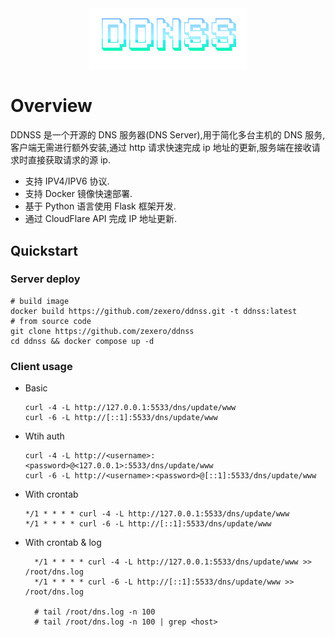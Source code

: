 <div align=center>
   <img src="logo.png" width=50% alt="DDNS Server">
</div>

# Overview

DDNSS 是一个开源的 DNS 服务器(DNS Server),用于简化多台主机的 DNS 服务,客户端无需进行额外安装,通过 http 请求快速完成 ip 地址的更新,服务端在接收请求时直接获取请求的源 ip.

- 支持 IPV4/IPV6 协议.
- 支持 Docker 镜像快速部署.
- 基于 Python 语言使用 Flask 框架开发.
- 通过 CloudFlare API 完成 IP 地址更新.

## Quickstart

### Server deploy

```shell
# build image
docker build https://github.com/zexero/ddnss.git -t ddnss:latest
# from source code
git clone https://github.com/zexero/ddnss
cd ddnss && docker compose up -d
```

### Client usage

- Basic
  ```shell
  curl -4 -L http://127.0.0.1:5533/dns/update/www
  curl -6 -L http://[::1]:5533/dns/update/www
  ```
- Wtih auth

  ```shell
  curl -4 -L http://<username>:<password>@<127.0.0.1>:5533/dns/update/www
  curl -6 -L http://<username>:<password>@[::1]:5533/dns/update/www
  ```

- With crontab

  ```shell
  */1 * * * * curl -4 -L http://127.0.0.1:5533/dns/update/www
  */1 * * * * curl -6 -L http://[::1]:5533/dns/update/www

  ```

- With crontab & log

  ```shell
    */1 * * * * curl -4 -L http://127.0.0.1:5533/dns/update/www >> /root/dns.log
    */1 * * * * curl -6 -L http://[::1]:5533/dns/update/www >> /root/dns.log

    # tail /root/dns.log -n 100
    # tail /root/dns.log -n 100 | grep <host>
  ```
